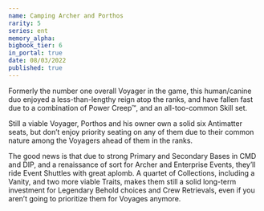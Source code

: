 ```yaml
---
name: Camping Archer and Porthos
rarity: 5
series: ent
memory_alpha:
bigbook_tier: 6
in_portal: true
date: 08/03/2022
published: true
---
```


Formerly the number one overall Voyager in the game, this human/canine duo enjoyed a less-than-lengthy reign atop the ranks, and have fallen fast due to a combination of Power Creep™, and an all-too-common Skill set.

Still a viable Voyager, Porthos and his owner own a solid six Antimatter seats, but don’t enjoy priority seating on any of them due to their common nature among the Voyagers ahead of them in the ranks. 

The good news is that due to strong Primary and Secondary Bases in CMD and DIP, and a renaissance of sort for Archer and Enterprise Events, they’ll ride Event Shuttles with great aplomb. A quartet of Collections, including a Vanity, and two more viable Traits, makes them still a solid long-term investment for Legendary Behold choices and Crew Retrievals, even if you aren’t going to prioritize them for Voyages anymore.
